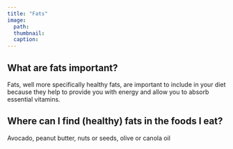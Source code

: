 ```yaml
---
title: "Fats"
image:
  path: 
  thumbnail: 
  caption: 
---
```


## What are fats important?
Fats, well more specifically healthy fats, are important to include in your diet because they help to provide you with energy and allow you 
to absorb essential vitamins. 

## Where can I find (healthy) fats in the foods I eat?
Avocado, peanut butter, nuts or seeds, olive or canola oil
